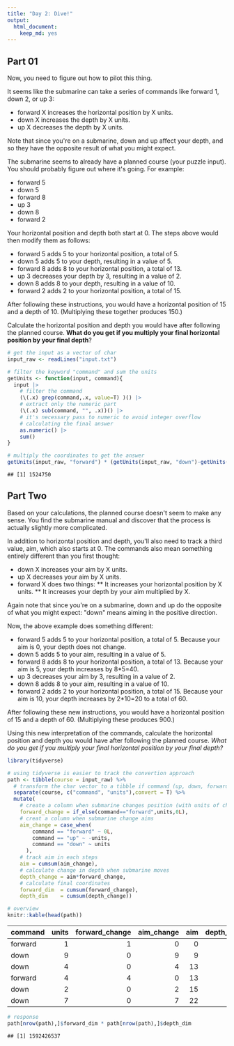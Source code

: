 ```yaml
---
title: "Day 2: Dive!"
output:
  html_document:
    keep_md: yes
---
```


## Part 01

Now, you need to figure out how to pilot this thing.

It seems like the submarine can take a series of commands like forward 1, down 2, or up 3:

* forward X increases the horizontal position by X units.
* down X increases the depth by X units.
* up X decreases the depth by X units.

Note that since you're on a submarine, down and up affect your depth, and so they have the opposite result of what you might expect.

The submarine seems to already have a planned course (your puzzle input). You should probably figure out where it's going. For example:

* forward 5
* down 5
* forward 8
* up 3
* down 8
* forward 2

Your horizontal position and depth both start at 0. The steps above would then modify them as follows:

* forward 5 adds 5 to your horizontal position, a total of 5.
* down 5 adds 5 to your depth, resulting in a value of 5.
* forward 8 adds 8 to your horizontal position, a total of 13.
* up 3 decreases your depth by 3, resulting in a value of 2.
* down 8 adds 8 to your depth, resulting in a value of 10.
* forward 2 adds 2 to your horizontal position, a total of 15.

After following these instructions, you would have a horizontal position of 15 and a depth of 10. (Multiplying these together produces 150.)

Calculate the horizontal position and depth you would have after following the planned course. **What do you get if you multiply your final horizontal position by your final depth**?


```r
# get the input as a vector of char
input_raw <- readLines("input.txt")

# filter the keyword "command" and sum the units
getUnits <- function(input, command){
  input |> 
    # filter the command
    (\(.x) grep(command,.x, value=T) )() |>
    # extract only the numeric part
    (\(.x) sub(command, "", .x))() |>
    # it's necessary pass to numeric to avoid integer overflow 
    # calculating the final answer
    as.numeric() |>
    sum()
}

# multiply the coordinates to get the answer
getUnits(input_raw, "forward") * (getUnits(input_raw, "down")-getUnits(input_raw, "up"))
```

```
## [1] 1524750
```

## Part Two

Based on your calculations, the planned course doesn't seem to make any sense. You find the submarine manual and discover that the process is actually slightly more complicated.

In addition to horizontal position and depth, you'll also need to track a third value, aim, which also starts at 0. The commands also mean something entirely different than you first thought:

* down X increases your aim by X units.
* up X decreases your aim by X units.
* forward X does two things:
** It increases your horizontal position by X units.
** It increases your depth by your aim multiplied by X.

Again note that since you're on a submarine, down and up do the opposite of what you might expect: "down" means aiming in the positive direction.

Now, the above example does something different:

* forward 5 adds 5 to your horizontal position, a total of 5. Because your aim is 0, your depth does not change.
* down 5 adds 5 to your aim, resulting in a value of 5.
* forward 8 adds 8 to your horizontal position, a total of 13. Because your aim is 5, your depth increases by 8*5=40.
* up 3 decreases your aim by 3, resulting in a value of 2.
* down 8 adds 8 to your aim, resulting in a value of 10.
* forward 2 adds 2 to your horizontal position, a total of 15. Because your aim is 10, your depth increases by 2*10=20 to a total of 60.

After following these new instructions, you would have a horizontal position of 15 and a depth of 60. (Multiplying these produces 900.)

Using this new interpretation of the commands, calculate the horizontal position and depth you would have after following the planned course. *What do you get if you multiply your final horizontal position by your final depth?*


```r
library(tidyverse)

# using tidyverse is easier to track the convertion approach
path <- tibble(course = input_raw) %>% 
  # transform the char vector to a tibble if command (up, down, forward) and a unit value
  separate(course, c("command", "units"),convert = T) %>% 
  mutate(
    # create a column when submarine changes position (with units of change)
    forward_change = if_else(command=="forward",units,0L),
    # creat a column when submarine change aims
    aim_change = case_when(
        command == "forward" ~ 0L,
        command == "up" ~ -units,
        command == "down" ~ units
      ),
    # track aim in each steps
    aim = cumsum(aim_change),
    # calculate change in depth when submarine moves
    depth_change = aim*forward_change,
    # calculate final coordinates
    forward_dim  = cumsum(forward_change),
    depth_dim    = cumsum(depth_change))

# overview
knitr::kable(head(path))
```



|command | units| forward_change| aim_change| aim| depth_change| forward_dim| depth_dim|
|:-------|-----:|--------------:|----------:|---:|------------:|-----------:|---------:|
|forward |     1|              1|          0|   0|            0|           1|         0|
|down    |     9|              0|          9|   9|            0|           1|         0|
|down    |     4|              0|          4|  13|            0|           1|         0|
|forward |     4|              4|          0|  13|           52|           5|        52|
|down    |     2|              0|          2|  15|            0|           5|        52|
|down    |     7|              0|          7|  22|            0|           5|        52|

```r
# response
path[nrow(path),]$forward_dim * path[nrow(path),]$depth_dim
```

```
## [1] 1592426537
```

